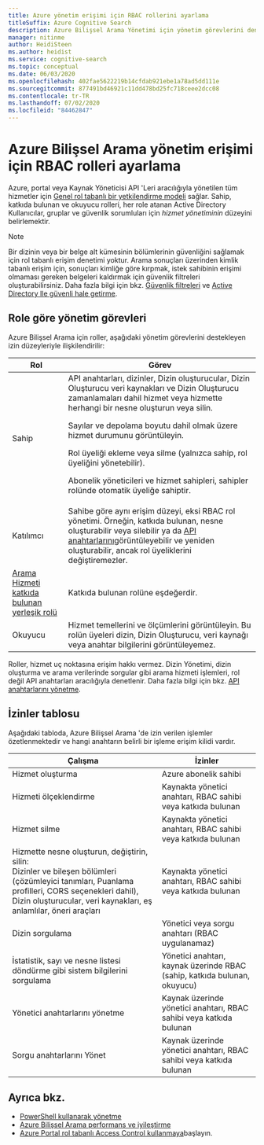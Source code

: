 ```yaml
---
title: Azure yönetim erişimi için RBAC rollerini ayarlama
titleSuffix: Azure Cognitive Search
description: Azure Bilişsel Arama Yönetimi için yönetim görevlerini denetleme ve bunların yetkisini aktarmaya yönelik Azure portal rol tabanlı yönetim denetimi (RBAC).
manager: nitinme
author: HeidiSteen
ms.author: heidist
ms.service: cognitive-search
ms.topic: conceptual
ms.date: 06/03/2020
ms.openlocfilehash: 402fae5622219b14cfdab921ebe1a78ad5dd111e
ms.sourcegitcommit: 877491bd46921c11dd478bd25fc718ceee2dcc08
ms.contentlocale: tr-TR
ms.lasthandoff: 07/02/2020
ms.locfileid: "84462847"
---
```

# <a name="set-rbac-roles-for-administrative-access-to-azure-cognitive-search"></a>Azure Bilişsel Arama yönetim erişimi için RBAC rolleri ayarlama

Azure, portal veya Kaynak Yöneticisi API 'Leri aracılığıyla yönetilen tüm hizmetler için [Genel rol tabanlı bir yetkilendirme modeli](../role-based-access-control/role-assignments-portal.md) sağlar. Sahip, katkıda bulunan ve okuyucu rolleri, her role atanan Active Directory Kullanıcılar, gruplar ve güvenlik sorumluları için *hizmet yönetiminin* düzeyini belirlemektir. 

> [!Note]
> Bir dizinin veya bir belge alt kümesinin bölümlerinin güvenliğini sağlamak için rol tabanlı erişim denetimi yoktur. Arama sonuçları üzerinden kimlik tabanlı erişim için, sonuçları kimliğe göre kırpmak, istek sahibinin erişimi olmaması gereken belgeleri kaldırmak için güvenlik filtreleri oluşturabilirsiniz. Daha fazla bilgi için bkz. [Güvenlik filtreleri](search-security-trimming-for-azure-search.md) ve [Active Directory Ile güvenli hale getirme](search-security-trimming-for-azure-search-with-aad.md).

## <a name="management-tasks-by-role"></a>Role göre yönetim görevleri

Azure Bilişsel Arama için roller, aşağıdaki yönetim görevlerini destekleyen izin düzeyleriyle ilişkilendirilir:

| Rol | Görev |
| --- | --- |
| Sahip |API anahtarları, dizinler, Dizin oluşturucular, Dizin Oluşturucu veri kaynakları ve Dizin Oluşturucu zamanlamaları dahil hizmet veya hizmette herhangi bir nesne oluşturun veya silin.<p>Sayılar ve depolama boyutu dahil olmak üzere hizmet durumunu görüntüleyin.<p>Rol üyeliği ekleme veya silme (yalnızca sahip, rol üyeliğini yönetebilir).<p>Abonelik yöneticileri ve hizmet sahipleri, sahipler rolünde otomatik üyeliğe sahiptir. |
| Katılımcı |Sahibe göre aynı erişim düzeyi, eksi RBAC rol yönetimi. Örneğin, katkıda bulunan, nesne oluşturabilir veya silebilir ya da [API anahtarlarını](search-security-api-keys.md)görüntüleyebilir ve yeniden oluşturabilir, ancak rol üyeliklerini değiştiremezler. |
| [Arama Hizmeti katkıda bulunan yerleşik rolü](https://docs.microsoft.com/azure/role-based-access-control/built-in-roles#search-service-contributor) | Katkıda bulunan rolüne eşdeğerdir. |
| Okuyucu |Hizmet temellerini ve ölçümlerini görüntüleyin. Bu rolün üyeleri dizin, Dizin Oluşturucu, veri kaynağı veya anahtar bilgilerini görüntüleyemez.  |

Roller, hizmet uç noktasına erişim hakkı vermez. Dizin Yönetimi, dizin oluşturma ve arama verilerinde sorgular gibi arama hizmeti işlemleri, rol değil API anahtarları aracılığıyla denetlenir. Daha fazla bilgi için bkz. [API anahtarlarını yönetme](search-security-api-keys.md).

## <a name="permissions-table"></a>İzinler tablosu

Aşağıdaki tabloda, Azure Bilişsel Arama 'de izin verilen işlemler özetlenmektedir ve hangi anahtarın belirli bir işleme erişim kilidi vardır.

| Çalışma | İzinler |
|-----------|-------------------------|
| Hizmet oluşturma | Azure abonelik sahibi |
| Hizmeti ölçeklendirme | Kaynakta yönetici anahtarı, RBAC sahibi veya katkıda bulunan  |
| Hizmet silme | Kaynakta yönetici anahtarı, RBAC sahibi veya katkıda bulunan |
| Hizmette nesne oluşturun, değiştirin, silin: <br>Dizinler ve bileşen bölümleri (çözümleyici tanımları, Puanlama profilleri, CORS seçenekleri dahil), Dizin oluşturucular, veri kaynakları, eş anlamlılar, öneri araçları | Kaynakta yönetici anahtarı, RBAC sahibi veya katkıda bulunan |
| Dizin sorgulama | Yönetici veya sorgu anahtarı (RBAC uygulanamaz) |
| İstatistik, sayı ve nesne listesi döndürme gibi sistem bilgilerini sorgulama | Yönetici anahtarı, kaynak üzerinde RBAC (sahip, katkıda bulunan, okuyucu) |
| Yönetici anahtarlarını yönetme | Kaynak üzerinde yönetici anahtarı, RBAC sahibi veya katkıda bulunan |
| Sorgu anahtarlarını Yönet |  Kaynak üzerinde yönetici anahtarı, RBAC sahibi veya katkıda bulunan  |

## <a name="see-also"></a>Ayrıca bkz.

+ [PowerShell kullanarak yönetme](search-manage-powershell.md) 
+ [Azure Bilişsel Arama performans ve iyileştirme](search-performance-optimization.md)
+ [Azure Portal rol tabanlı Access Control kullanmaya](../role-based-access-control/overview.md)başlayın.